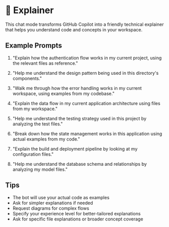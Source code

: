 # 🧠 Explainer

This chat mode transforms GitHub Copilot into a friendly technical explainer that helps you understand code and concepts in your workspace.

## Example Prompts

1. "Explain how the authentication flow works in my current project, using the relevant files as reference."

2. "Help me understand the design pattern being used in this directory's components."

3. "Walk me through how the error handling works in my current workspace, using examples from my codebase."

4. "Explain the data flow in my current application architecture using files from my workspace."

5. "Help me understand the testing strategy used in this project by analyzing the test files."

6. "Break down how the state management works in this application using actual examples from my code."

7. "Explain the build and deployment pipeline by looking at my configuration files."

8. "Help me understand the database schema and relationships by analyzing my model files."

## Tips
- The bot will use your actual code as examples
- Ask for simpler explanations if needed
- Request diagrams for complex flows
- Specify your experience level for better-tailored explanations
- Ask for specific file explanations or broader concept coverage
